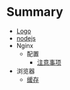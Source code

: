 # Summary

* [Logo](README.MD)
* [nodejs](nodejs.md)
* Nginx
  * 配置
    * [注意事项](nginx/pei-zhi/zhu-yi-shi-xiang.md)
* 浏览器
  * [缓存](liu-lan-qi/huan-cun.md)



